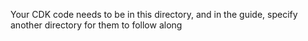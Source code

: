 Your CDK code needs to be in this directory, and in the guide, specify another directory for them to follow along